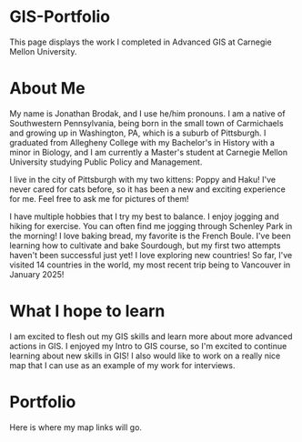 # GIS-Portfolio
This page displays the work I completed in Advanced GIS at Carnegie Mellon University.

# About Me

My name is Jonathan Brodak, and I use he/him pronouns. I am a native of Southwestern Pennsylvania, being born in the small town of Carmichaels and growing up in Washington, PA, which is a suburb of Pittsburgh. I graduated from Allegheny College with my Bachelor's in History with a minor in Biology, and I am currently a Master's student at Carnegie Mellon University studying Public Policy and Management.

I live in the city of Pittsburgh with my two kittens: Poppy and Haku! I've never cared for cats before, so it has been a new and exciting experience for me. Feel free to ask me for pictures of them!

I have multiple hobbies that I try my best to balance. I enjoy jogging and hiking for exercise. You can often find me jogging through Schenley Park in the morning! I love baking bread, my favorite is the French Boule. I've been learning how to cultivate and bake Sourdough, but my first two attempts haven't been successful just yet! I love exploring new countries! So far, I've visited 14 countries in the world, my most recent trip being to Vancouver in January 2025!

# What I hope to learn

I am excited to flesh out my GIS skills and learn more about more advanced actions in GIS. I enjoyed my Intro to GIS course, so I'm excited to continue learning about new skills in GIS! I also would like to work on a really nice map that I can use as an example of my work for interviews.

# Portfolio

Here is where my map links will go.
